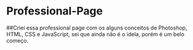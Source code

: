 # Professional-Page

##Criei essa professional page com os alguns conceitos de Photoshop, HTML, CSS e JavaScript, sei que ainda não é o idela, porém é um belo começo.
